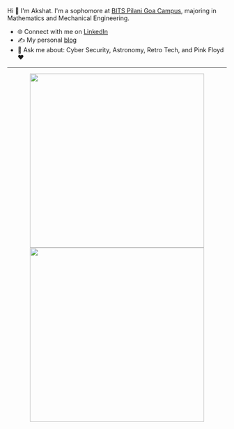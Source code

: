 Hi 👋 I'm Akshat. I'm a sophomore at [BITS Pilani Goa Campus](https://www.bits-pilani.ac.in/goa/), majoring in Mathematics and Mechanical Engineering.

- 🌐 Connect with me on [LinkedIn](https://www.linkedin.com/in/akshatgokul/)
- ✍️ My personal [blog](https://github.com/akshatgokul/synapse)
- 💬 Ask me about: Cyber Security, Astronomy, Retro Tech, and Pink Floyd :heart:
---
<p align = "center">
  <img src = "https://github-readme-stats.vercel.app/api?username=akshatgokul&count_private=true&theme=dark&show_icons=true" width=400>
  <img src = "https://github-readme-streak-stats.herokuapp.com?user=akshatgokul&theme=dark" width=400>
</p>
